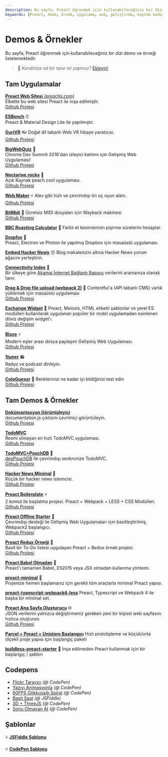 ```yaml
---
description: Bu sayfa, Preact öğrenmek için kullanabileceğiniz bir dizi demo ve örneği listelemektedir. Farklı uygulama örneklerini ve projeleri keşfedin.
keywords: [Preact, demo, örnek, uygulama, web, geliştirme, kaynak kodu]
---
```


# Demos & Örnekler

Bu sayfa, Preact öğrenmek için kullanabileceğiniz bir dizi demo ve örneği listelemektedir.

> :information_desk_person: _Kendinize ait bir tane mi yaptınız?_
> [Ekleyin!](https://github.com/preactjs/preact-www/blob/master/content/en/about/demos-examples.md)

## Tam Uygulamalar

[**Preact Web Sitesi** _(preactjs.com)_](https://preactjs.com)  
Elbette bu web sitesi Preact ile inşa edilmiştir.  
[Github Projesi](https://github.com/preactjs/preact-www)

**[ESBench](http://esbench.com)** :alarm_clock:  
Preact & Material Design Lite ile yapılmıştır.

[**GuriVR**](https://gurivr.com) :eyeglasses:
Doğal dil tabanlı Web VR hikaye yaratıcısı.  
[Github Projesi](https://github.com/opennewslabs/guri-vr)

[**BigWebQuiz**](https://bigwebquiz.com) :game_die:  
Chrome Dev Summit 2016'dan izleyici katılımı için Gelişmiş Web Uygulaması!  
[Github Projesi](https://github.com/jakearchibald/big-web-quiz)

**[Nectarine.rocks](http://nectarine.rocks)** :peach:  
Açık Kaynak peach.cool uygulaması.  
[Github Projesi](https://github.com/developit/nectarine)

**[Web Maker](https://webmaker.app/)** :zap:
Alev gibi hızlı ve çevrimdışı ön uç oyun alanı.  
[Github Projesi](https://github.com/chinchang/web-maker)

**[BitMidi](https://bitmidi.com/)** :musical_keyboard:
Ücretsiz MIDI dosyaları için Wayback makinesi  
[Github Projesi](https://github.com/feross/bitmidi.com)

**[BBC Roasting Calculator](https://www.bbc.com/food/techniques/articles/roast-calculator)** :turkey:
Farklı et kesimlerinin pişirme sürelerini hesaplar.

**[Dropfox](https://github.com/developit/dropfox)** :wolf:  
Preact, Electron ve Photon ile yapılmış Dropbox için masaüstü uygulaması.

**[Embed Hacker News](https://github.com/TXTPEN/hn)** :kissing_closed_eyes:
Blog makalenizin altına Hacker News yorum ağacını yerleştirin.

**[Connectivity Index](https://cindex.co)** :iphone:  
Bir ülkeye göre [Akamai İnternet Bağlantı Raporu](https://content.akamai.com/PG7010-Q2-2016-SOTI-Connectivity-Report.html) verilerini aramanıza olanak tanır.

**[Drag & Drop file upload (webpack 2)](https://contentful-labs.github.io/file-upload-example/)** :rocket:
Contentful'a (API tabanlı CMS) varlık yüklemek için masaüstü uygulaması  
[Github Projesi](https://github.com/contentful-labs/file-upload-example)

**[Exchange Widget](https://sgtpep.github.io/exchange-widget/dist/)** :currency_exchange:
Preact, Meiosis, HTML etiketli şablonlar ve yerel ES modülleri kullanılarak uygulanan popüler bir mobil uygulamadan esinlenen döviz değişim widget'ı.  
[Github Projesi](https://github.com/sgtpep/exchange-widget)

**[Blaze](https://blaze.now.sh)** :zap:  
Modern eşler arası dosya paylaşım Gelişmiş Web Uygulaması.  
[Github Projesi](https://github.com/blenderskool/blaze)

**[1tuner](https://1tuner.com)** :radio:  
Radyo ve podcast dinleyin.  
[Github Projesi](https://github.com/robinbakker/1tuner)

**[ColoGuessr](https://cologuessr.com)** :rainbow:
Renklerinizi ne kadar iyi bildiğinizi test edin  
[Github Projesi](https://github.com/jackpordi/cologuessr)

## Tam Demos & Örnekler

**[Dokümantasyon Görüntüleyici](https://documentation-viewer.firebaseapp.com)**  
documentation.js çıktısını çevrimiçi görüntüleyin.  
[Github Projesi](https://github.com/developit/documentation-viewer)

**[TodoMVC](http://developit.github.io/preact-todomvc/)**  
Resmi olmayan en hızlı TodoMVC uygulaması.  
[Github Projesi](https://github.com/developit/preact-todomvc)

**[TodoMVC+PouchDB](http://katopz.github.io/preact-todomvc-pouchdb/)** :floppy_disk:  
[depPouchDB](https://pouchdb.com/) ile çevrimdışı senkronize TodoMVC.  
[Github Projesi](https://github.com/katopz/preact-todomvc-pouchdb)

**[Hacker News Minimal](https://developit.github.io/hn_minimal/)** :newspaper:  
Küçük bir hacker news istemcisi.  
[Github Projesi](https://github.com/developit/hn_minimal)

**[Preact Boilerplate](https://preact-boilerplate.surge.sh)** :zap:  
2 komut ile başlatma projesi. Preact + Webpack + LESS + CSS Modülleri.  
[Github Projesi](https://github.com/developit/preact-boilerplate)

**[Preact Offline Starter](https://preact-starter.now.sh)** :100:  
Çevrimdışı desteği ile Gelişmiş Web Uygulamaları için basitleştirilmiş Webpack2 başlangıcı.  
[Github Projesi](https://github.com/lukeed/preact-starter)

**[Preact Redux Örneği](https://preact-redux-example.surge.sh)** :repeat:  
Basit bir To-Do listesi uygulayan Preact + Redux örnek projesi.  
[Github Projesi](https://github.com/developit/preact-redux-example)

**[Preact Babel Olmadan](https://github.com/developit/preact-without-babel)** :horse:  
Preact'ı tamamen Babel, ES2015 veya JSX olmadan kullanma yöntemi.

**[preact-minimal](https://github.com/aganglada/preact-minimal)** :rocket:  
Projenize hemen başlamanız için gerekli tüm araçlarla minimal Preact yapısı.

**[preact-typescript-webpack4-less](https://github.com/lexey111/preact-typescript-webpack4-boilerplate)**
Preact, Typescript ve Webpack 4 ile başka bir minimal set.

**[Preact Ana Sayfa Oluşturucu](https://thomaswood.me/)** :globe_with_meridians:  
JSON verilerini yalnızca değiştirmeniz gereken yeni bir kişisel web sayfasını hızlıca oluşturun.  
[Github Projesi](https://github.com/tomasswood/preact-homepage-generator)

**[Parcel + Preact + Unistore Başlangıcı](https://github.com/hwclass/parcel-preact-unistore-starter)**
Hızlı prototipleme ve küçük/orta ölçekli proje yapısı için başlangıç paketi

**[buildless-preact-starter](https://github.com/ttntm/buildless-preact-starter)** :rocket:
İnşa edilmeden Preact kullanmak için bir başlangıç / şablon

## Codepens

- [Flickr Tarayıcı](http://codepen.io/developit/full/VvMZwK/) _(@ CodePen)_
- [Yazıyı Animasyonla](http://codepen.io/developit/full/LpNOdm/) _(@ CodePen)_
- [60FPS Gökkuşağı Spiral](http://codepen.io/developit/full/xGoagz/) _(@ CodePen)_
- [Basit Saat](http://jsfiddle.net/developit/u9m5x0L7/embedded/result,js/) _(@ JSFiddle)_
- [3D + ThreeJS](http://codepen.io/developit/pen/PPMNjd?editors=0010) _(@ CodePen)_
- [Sonu Olmayan At](https://codepen.io/youkwhd/pen/zYbjepj) _(@ CodePen)_

## Şablonlar

:zap: [**JSFiddle Şablonu**](https://jsfiddle.net/developit/rs6zrh5f/embedded/result/)

:zap: [**CodePen Şablonu**](http://codepen.io/developit/pen/pgaROe?editors=0010)